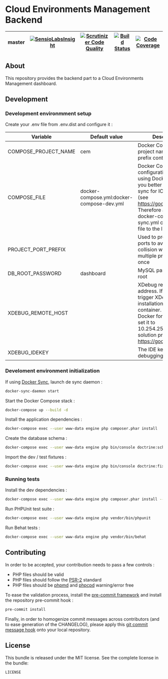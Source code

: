 # Cloud Environments Management Backend

 master | [![SensioLabsInsight](https://insight.sensiolabs.com/projects/4380eb76-4bf4-4ab4-a2a7-288c48b1c9eb/mini.png)](https://insight.sensiolabs.com/projects/4380eb76-4bf4-4ab4-a2a7-288c48b1c9eb) | [![Scrutinizer Code Quality](https://scrutinizer-ci.com/g/GMaissa/cem-backend/badges/quality-score.png?b=master&s=0a73702d5cd30dfd496886ef38f2d307c2893d8b)](https://scrutinizer-ci.com/g/GMaissa/cem-backend/?branch=master) | [![Build Status](https://travis-ci.org/GMaissa/cem-backend.svg?branch=master)](https://travis-ci.org/GMaissa/cem-backend) | [![Code Coverage](https://scrutinizer-ci.com/g/GMaissa/cem-backend/badges/coverage.png?b=master&s=a22ce3ad349de0d4bbc26a2f44ed6916589d9978)](https://scrutinizer-ci.com/g/GMaissa/cem-backend/?branch=master)
--------|---------|-------------|--------|----------


## About

This repository provides the backend part to a Cloud Environments Management dashboard.

## Development 

### Development environmment setup

Create your .env file from .env.dist and configure it :

Variable             | Default value                             | Description
-------------------- | ----------------------------------------- | ----------------
COMPOSE_PROJECT_NAME | cem                                       | Docker Compose project name, used to prefix container names
COMPOSE_FILE         | docker-compose.yml:docker-compose-dev.yml | Docker Compose configuration files. If using Docker for Mac, you better use docker-sync for IO perf issues (see https://goo.gl/6XWF7b). Therefore add the docker-compose-sync.yml configuration file to the list
PROJECT_PORT_PREFIX  |                                           | Used to prefix exposed ports to avoid port collision when running multiple projects at once
DB_ROOT_PASSWORD     | dashboard                                 | MySQL password for root
XDEBUG_REMOTE_HOST   |                                           | XDebug remote host address. If set, will trigger XDebug installation in the engine container. When using Docker for Mac you can set it to 10.254.254.254 with solution provided on https://goo.gl/sLmuRU
XDEBUG_IDEKEY        |                                           | The IDE key used for debugging


### Develoment environment initialization

If using [Docker Sync](http://docker-sync.io), launch de sync daemon :

```bash
docker-sync-daemon start
```
    
Start the Docker Compose stack :

```bash
docker-compose up --build -d
```

Install the application dependencies :

```bash
docker-compose exec --user www-data engine php composer.phar install
```

Create the database schema :

```bash
docker-compose exec --user www-data engine php bin/console doctrine:schema:create
```
    
Import the dev / test fixtures :

```bash
docker-compose exec --user www-data engine php bin/console doctrine:fixtures:load
```


### Running tests

Install the dev dependencies :

```bash
docker-compose exec --user www-data engine php composer.phar install --dev
```

Run PHPUnit test suite :

```bash
docker-compose exec --user www-data engine php vendor/bin/phpunit
```

Run Behat tests :

```bash
docker-compose exec --user www-data engine php vendor/bin/behat
```

## Contributing

In order to be accepted, your contribution needs to pass a few controls : 

* PHP files should be valid
* PHP files should follow the [PSR-2](http://www.php-fig.org/psr/psr-2/) standard
* PHP files should be [phpmd](https://phpmd.org) and [phpcpd](https://github.com/sebastianbergmann/phpcpd)
warning/error free

To ease the validation process, install the [pre-commit framework](http://pre-commit.com)
and install the repository pre-commit hook :

```bash
pre-commit install
```

Finally, in order to homogenize commit messages across contributors (and to ease generation of the CHANGELOG),
please apply this [git commit message hook](https://gist.github.com/GMaissa/f008b2ffca417c09c7b8)
onto your local repository. 


## License

This bundle is released under the MIT license. See the complete license in the bundle:

```bash
LICENSE
```


